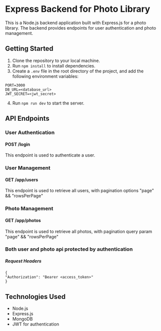 # Express Backend for Photo Library

This is a Node.js backend application built with Express.js for a photo library. The backend provides endpoints for user authentication and photo management.

## Getting Started

1. Clone the repository to your local machine.
2. Run `npm install` to install dependencies.
3. Create a `.env` file in the root directory of the project, and add the following environment variables:

```
PORT=3000
DB_URL=<database_url>
JWT_SECRET=<jwt_secret>
```

4. Run `npm run dev` to start the server.

## API Endpoints

### User Authentication

#### POST /login

This endpoint is used to authenticate a user.

### User Management

#### GET /app/users

This endpoint is used to retrieve all users, with pagination options "page" && "rowsPerPage"

### Photo Management

#### GET /app/photos

This endpoint is used to retrieve all photos, with pagination query param "page" && "rowsPerPage"

### Both user and photo api protected by authentication
##### Request Headers
```
{
"Authorization": "Bearer <access_token>"
}
```

## Technologies Used

- Node.js
- Express.js
- MongoDB
- JWT for authentication
